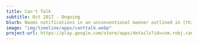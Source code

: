 ```yaml
---
title: Can't Talk
subtitle: Oct 2017 - Ongoing
blurb: Naomi notifications in an unconventional manner outlined in [this Medium post](https://medium.com/@lowcarbrob/how-to-reply-to-android-app-notifications-c09e44da9bdb){:target="_blank"} I wrote.
image: "img/timeline/apps/canttalk.webp"
project-url: https://play.google.com/store/apps/details?id=com.robj.canttalk
---
```

